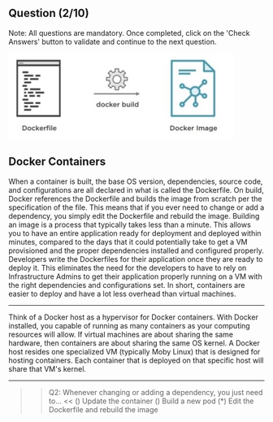 ## Question (2/10)

Note: All questions are mandatory. Once completed, click on the 'Check Answers' button to validate and continue to the next question.

![](./assets/Dockerfile.jpg)

## Docker Containers

When a container is built, the base OS version, dependencies, source code, and configurations are all declared in what is called the Dockerfile. On build, Docker references the Dockerfile and builds the image from scratch per the specification of the file. This means that if you ever need to change or add a dependency, you simply edit the Dockerfile and rebuild the image. Building an image is a process that typically takes less than a minute. This allows you to have an entire application ready for deployment and deployed within minutes, compared to the days that it could potentially take to get a VM provisioned and the proper dependencies installed and configured properly. Developers write the Dockerfiles for their application once they are ready to deploy it. This eliminates the need for the developers to have to rely on Infrastructure Admins to get their application properly running on a VM with the right dependencies and configurations set. In short, containers are easier to deploy and have a lot less overhead than virtual machines.

---

Think of a Docker host as a hypervisor for Docker containers. With Docker installed, you capable of running as many containers as your computing resources will allow. If virtual machines are about sharing the same hardware, then containers are about sharing the same OS kernel. A Docker host resides one specialized VM (typically Moby Linux) that is designed for hosting containers. Each container that is deployed on that specific host will share that VM's kernel.

---
>>Q2: Whenever changing or adding a dependency, you just need to... << 
() Update the container
() Build a new pod
(*) Edit the Dockerfile and rebuild the image
